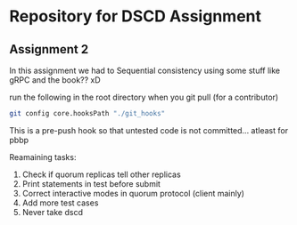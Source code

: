 # Repository for DSCD Assignment
## Assignment 2
In this assignment we had to Sequential consistency using some stuff like gRPC and the book?? xD

run the following in the root directory when you git pull (for a contributor)
```sh
git config core.hooksPath "./git_hooks"
```
This is a pre-push hook so that untested code is not committed... atleast for pbbp


Reamaining tasks:
1. Check if quorum replicas tell other replicas
2. Print statements in test before submit
3. Correct interactive modes in quorum protocol (client mainly)
4. Add more test cases 
5. Never take dscd
